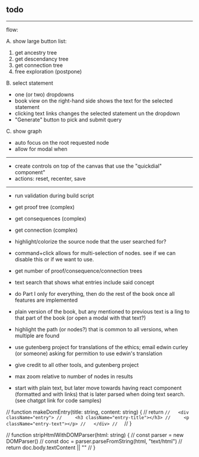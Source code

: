 ## todo

---

flow:

A. show large button list:

1. get ancestry tree
2. get descendancy tree
3. get connection tree
4. free exploration (postpone)

B. select statement

- one (or two) dropdowns
- book view on the right-hand side shows the text for the selected statement
- clicking text links changes the selected statement un the dropdown
- "Generate" button to pick and submit query

C. show graph

- auto focus on the root requested node
- allow for modal when

---

- create controls on top of the canvas that use the "quickdial" component"
- actions: reset, recenter, save

---

- run validation during build script

- get proof tree (complex)
- get consequences (complex)
- get connection (complex)

- highlight/colorize the source node that the user searched for?

- command+click allows for multi-selection of nodes.
  see if we can disable this or if we want to use.

- get number of proof/consequence/connection trees

- text search that shows what entries include said concept

- do Part I only for everything,
  then do the rest of the book once all features are implemented

- plain version of the book, but any mentioned to previous text is a ling to that part of the book (or open a modal with that text?)

- highlight the path (or nodes?) that is common to all versions, when multiple are found

- use gutenberg project for translations of the ethics;
  email edwin curley (or someone) asking for permition to use edwin's translation

- give credit to all other tools, and gutenberg project

- max zoom relative to number of nodes in results

- start with plain text, but later move towards having react component (formatted and with links) that is later parsed when doing text search. (see chatgpt link for code samples)

// function makeDomEntry(title: string, content: string) {
// return `//   <div className="entry">
//     <h3 className="entry-title"></h3>
//     <p className="entry-text"></p>
//   </div>
//  `
// }

// function stripHtmlWithDOMParser(html: string) {
// const parser = new DOMParser()
// const doc = parser.parseFromString(html, "text/html")
// return doc.body.textContent || ""
// }
